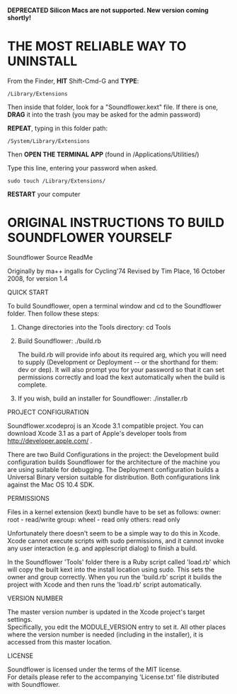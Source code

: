
**DEPRECATED Silicon Macs are not supported. New version coming shortly!**



# THE MOST RELIABLE WAY TO UNINSTALL

From the Finder, **HIT** Shift-Cmd-G and **TYPE**:

 ```/Library/Extensions```

 Then inside that folder, look for a "Soundflower.kext" file. If there is one,
 **DRAG** it into the trash (you may be asked for the admin password)

 **REPEAT**, typing in this folder path:

 ```/System/Library/Extensions```
 
Then **OPEN THE TERMINAL APP** (found in /Applications/Utilities/)

Type this line, entering your password when asked.
```
sudo touch /Library/Extensions/
```

**RESTART** your computer






# ORIGINAL INSTRUCTIONS TO BUILD SOUNDFLOWER YOURSELF


Soundflower Source ReadMe

Originally by ma++ ingalls for Cycling'74
Revised by Tim Place, 16 October 2008, for version 1.4 



QUICK START

To build Soundflower, open a terminal window and cd to the Soundflower folder.  Then follow these steps:

1.	Change directories into the Tools directory:
	cd Tools
	
2.	Build Soundflower:
	./build.rb

	The build.rb will provide info about its required arg, which you will need to supply 
	(Development or Deployment -- or the shorthand for them: dev or dep).
	It will also prompt you for your password so that it can set permissions correctly 
	and load the kext automatically when the build is complete.

3.	If you wish, build an installer for Soundflower:
	./installer.rb



PROJECT CONFIGURATION

Soundflower.xcodeproj is an Xcode 3.1 compatible project.  You can download Xcode 3.1 as a part of Apple's developer tools from http://developer.apple.com/ .

There are two Build Configurations in the project: the Development build configuration builds Soundflower for the architecture of the machine you are using suitable for debugging. The Deployment configuration builds a Universal Binary version suitable for distribution.  Both configurations link against the Mac OS 10.4 SDK.



PERMISSIONS

Files in a kernel extension (kext) bundle have to be set as follows:
	owner: root - read/write
	group: wheel - read only
	others: read only

Unfortunately there doesn't seem to be a simple way to do this in Xcode.  Xcode cannot execute scripts with sudo permissions, and it cannot invoke any user interaction (e.g. and applescript dialog) to finish a build.  

In the Soundflower 'Tools' folder there is a Ruby script called 'load.rb' which will copy the built kext into the install location using sudo.  This sets the owner and group correctly.  When you run the 'build.rb' script it builds the project with Xcode and then runs the 'load.rb' script automatically.



VERSION NUMBER

The master version number is updated in the Xcode project's target settings.  
Specifically, you edit the MODULE_VERSION entry to set it.  All other places where the version number is needed (including in the installer), it is accessed from this master location.


LICENSE

Soundflower is licensed under the terms of the MIT license.  
For details please refer to the accompanying 'License.txt' file distributed with Soundflower.


